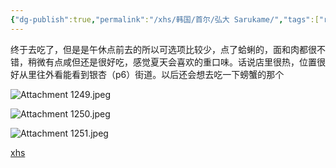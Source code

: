 ```yaml
---
{"dg-publish":true,"permalink":"/xhs/韩国/首尔/弘大 Sarukame/","tags":["rednote","首尔"],"created":"2024-11-14","updated":"2025-04-12T17:05:51.062+08:00"}
---
```


 
终于去吃了，但是是午休点前去的所以可选项比较少，点了蛤蜊的，面和肉都很不错，稍微有点咸但还是很好吃，感觉夏天会喜欢的重口味。话说店里很热，位置很好从里往外看能看到银杏（p6）街道。以后还会想去吃一下螃蟹的那个

![Attachment 1249.jpeg](/img/user/xhs/%E9%9F%A9%E5%9B%BD/%E9%A6%96%E5%B0%94/photo-%E9%A6%96%E5%B0%94/Attachment%201249.jpeg)


![Attachment 1250.jpeg](/img/user/xhs/%E9%9F%A9%E5%9B%BD/%E9%A6%96%E5%B0%94/photo-%E9%A6%96%E5%B0%94/Attachment%201250.jpeg)


![Attachment 1251.jpeg](/img/user/xhs/%E9%9F%A9%E5%9B%BD/%E9%A6%96%E5%B0%94/photo-%E9%A6%96%E5%B0%94/Attachment%201251.jpeg)




[xhs](https://www.xiaohongshu.com/explore/673b8c7c000000000202b585?xsec_token=ABedlK0mJpHKXVhHhsR_CTJjORPtiMyLOT1VuixhSEl2o=&xsec_source=pc_user)



